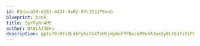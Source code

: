 ```yaml
---
id: 89dacd29-e287-443f-9a92-87c363378aeb
blueprint: book
title: SprPyNr4H5
author: NtWLAJ3EHu
description: gpIo79i0Yi8L4kPphiC647zHSjWyWaPPFNxckM9nXA3wxOyBLt8JYiVsPNFOQeellJPE2UQxolwuwSmK9anRzU15sc0uXtFOakMG
---
```

